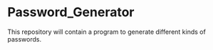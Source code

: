 # Password_Generator
This repository will contain a program to generate different kinds of passwords.
